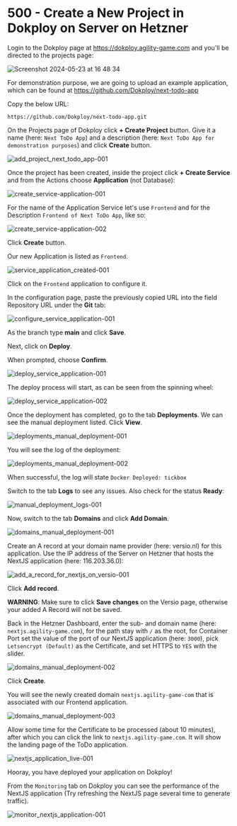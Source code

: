 # 500 - Create a New Project in Dokploy on Server on Hetzner

Login to the Dokploy page at https://dokploy.agility-game.com and you'll be directed to the projects page:

![Screenshot 2024-05-23 at 16 48 34](https://github.com/agility-game/dokploy/assets/1499433/1cac5520-694c-4e31-8c9d-13bd460d0872)

For demonstration purpose, we are going to upload an example application, which can be found at https://github.com/Dokploy/next-todo-app

Copy the below URL:

```
https://github.com/Dokploy/next-todo-app.git
```

On the Projects page of Dokploy click **+ Create Project** button. Give it a name (here: ```Next ToDo App```) and a description (here: ```Next ToDo App for demonstration purposes```) and click **Create** button.

![add_project_next_todo_app-001](https://github.com/agility-game/dokploy/assets/1499433/d9829caf-9783-48a6-b526-4807d48dc48d)

Once the project has been created, inside the project click **+ Create Service** and from the Actions choose **Application** (not Database):

![create_service-application-001](https://github.com/agility-game/dokploy/assets/1499433/cdc4cc61-4b56-4432-8ba3-5ba4ff32ee81)

For the name of the Application Service let's use ```Frontend``` and for the Description ```Frontend of Next ToDo App```, like so:

![create_service-application-002](https://github.com/agility-game/dokploy/assets/1499433/a50e2b8d-b764-4f0c-a513-83d14eabbd06)

Click **Create** button.

Our new Application is listed as ```Frontend```.

![service_application_created-001](https://github.com/agility-game/dokploy/assets/1499433/018d0dcc-6623-4466-bc2b-0e1e39cf0ad2)

Click on the ```Frontend``` application to configure it.

In the configuration page, paste the previously copied URL into the field Repository URL under the **Git** tab:

![configure_service_application-001](https://github.com/agility-game/dokploy/assets/1499433/ba6f3c44-61de-46cc-8ce7-0efe358bc467)

As the branch type **main** and click **Save**.

Next, click on **Deploy**.

When prompted, choose **Confirm**.

![deploy_service_application-001](https://github.com/agility-game/dokploy/assets/1499433/a6821743-5822-4c1f-add2-da99eaf637ef)

The deploy process will start, as can be seen from the spinning wheel:

![deploy_service_application-002](https://github.com/agility-game/dokploy/assets/1499433/7e1e9fc7-2e5d-4d25-bfd0-30143c2906d5)

Once the deployment has completed, go to the tab **Deployments**. We can see the manual deployment listed. Click **View**.

![deployments_manual_deployment-001](https://github.com/agility-game/dokploy/assets/1499433/9a638b71-e8e6-4df4-b57c-e10d5fcad726)

You will see the log of the deployment:

![deployments_manual_deployment-002](https://github.com/agility-game/dokploy/assets/1499433/3414b3ca-0b83-46b0-9d90-a89b6e00983f)

When successful, the log will state ```Docker Deployed: tickbox```

Switch to the tab **Logs** to see any issues. Also check for the status **Ready**:

![manual_deployment_logs-001](https://github.com/agility-game/dokploy/assets/1499433/185152df-19e9-4963-9b65-f74901934f63)

Now, switch to the tab **Domains** and click **Add Domain**.

![domains_manual_deployment-001](https://github.com/agility-game/dokploy/assets/1499433/14792b9d-0bea-40b0-9a91-1a4f163cb14b)

Create an A record at your domain name provider (here: versio.nl) for this application. Use the IP address of the Server on Hetzner that hosts the NextJS application (here: 116.203.36.0):

![add_a_record_for_nextjs_on_versio-001](https://github.com/agility-game/dokploy/assets/1499433/d92d20d7-b5e7-4a1c-8ca9-c71ea7634bb4)

Click **Add record**.

**WARNING**: Make sure to click **Save changes** on the Versio page, otherwise your added A Record will not be saved.

Back in the Hetzner Dashboard, enter the sub- and domain name (here: ```nextjs.agility-game.com```), for the path stay with ```/``` as the root, for Container Port set the value of the port of our NextJS application (here: ```3000```), pick ```Letsencrypt (Default)``` as the Certificate, and set HTTPS to ```YES``` with the slider.

![domains_manual_deployment-002](https://github.com/agility-game/dokploy/assets/1499433/2a5935d4-9363-4a38-8976-64e2dc6b820a)

Click **Create**.

You will see the newly created domain ```nextjs.agility-game-com``` that is associated with our Frontend application.

![domains_manual_deployment-003](https://github.com/agility-game/dokploy/assets/1499433/7698102f-9a4c-4cca-a555-b678fe20ec04)

Allow some time for the Certificate to be processed (about 10 minutes), after which you can click the link to ```nextjs.agility-game.com```. It will show the landing page of the ToDo application.

![nextjs_application_live-001](https://github.com/agility-game/dokploy/assets/1499433/e51fc9db-2140-425f-9701-f89f5fabd3a3)

Hooray, you have deployed your application on Dokploy!

From the ```Monitoring``` tab on Dokploy you can see the performance of the NextJS application (Try refreshing the NextJS page several time to generate traffic).

![monitor_nextjs_application-001](https://github.com/agility-game/dokploy/assets/1499433/d892c7a3-a257-4754-866c-a72997ebd4a1)

